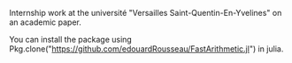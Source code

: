 Internship work at the université "Versailles Saint-Quentin-En-Yvelines" on an academic paper.

You can install the package using Pkg.clone("https://github.com/edouardRousseau/FastArithmetic.jl") in julia.
